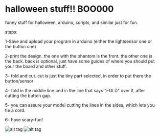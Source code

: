 # halloween stuff!! BOO000
funny stuff for halloween, arduino, scripts, and similar
just for fun.

steps:

1-Save and upload your program in arduino (either the lightsensor one or the button one)

2-print the design. the one with the phantom is the front. the other one is the back. back is optional, just have some guides of where you should put your the board and other stuff. 

3- fold and cut. cut is just the tiny part selected, in order to put there the button/sensor

4- fold in the middle line and in the line that says "FOLD" over it, after cutting the button gap. 

5- you can assure your model cutting the lines in the sides, which lets you tie a cord. 

6- have scary-fun!


![alt tag](https://cloud.githubusercontent.com/assets/9094121/10712148/9c83a416-7a91-11e5-8c23-a9979dc8b119.jpg)
![alt tag](https://cloud.githubusercontent.com/assets/9094121/10712151/a64f1778-7a91-11e5-84f0-c043f2a920e0.jpg)

